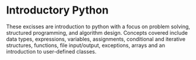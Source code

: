 # Introductory Python 
These excisses are introduction to python with a focus on problem solving, structured programming, and algorithm design. Concepts covered include data types, expressions, variables, assignments, conditional and iterative structures, functions, file input/output, exceptions, arrays and an introduction to user-defined classes.
